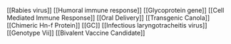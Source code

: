 [[Rabies virus]]
[[Humoral immune response]]
[[Glycoprotein gene]]
[[Cell Mediated Immune Response]]
[[Oral Delivery]]
[[Transgenic Canola]]
[[Chimeric Hn-f Protein]]
[[GC]]
[[Infectious laryngotracheitis virus]]
[[Genotype Vii]]
[[Bivalent Vaccine Candidate]]
